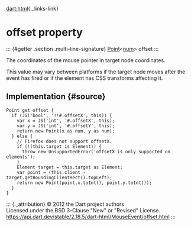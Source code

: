 [dart:html](../../dart-html/dart-html-library){._links-link}

offset property
===============

::: {#getter .section .multi-line-signature}
[Point](../../dart-math/point-class)\<[num](../../dart-core/num-class)\>
offset
:::

The coordinates of the mouse pointer in target node coordinates.

This value may vary between platforms if the target node moves after the
event has fired or if the element has CSS transforms affecting it.

Implementation {#source}
--------------

``` {.language-dart data-language="dart"}
Point get offset {
  if (JS('bool', '!!#.offsetX', this)) {
    var x = JS('int', '#.offsetX', this);
    var y = JS('int', '#.offsetY', this);
    return new Point(x as num, y as num);
  } else {
    // Firefox does not support offsetX.
    if (!(this.target is Element)) {
      throw new UnsupportedError('offsetX is only supported on elements');
    }
    Element target = this.target as Element;
    var point = (this.client - target.getBoundingClientRect().topLeft);
    return new Point(point.x.toInt(), point.y.toInt());
  }
}
```

::: {._attribution}
© 2012 the Dart project authors\
Licensed under the BSD 3-Clause \"New\" or \"Revised\" License.\
<https://api.dart.dev/stable/2.18.5/dart-html/MouseEvent/offset.html>
:::
